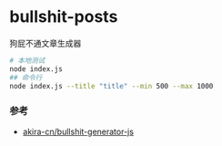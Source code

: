 # bullshit-posts

狗屁不通文章生成器

```bash
# 本地测试
node index.js
## 命令行
node index.js --title "title" --min 500 --max 1000 
```


### 参考
- [akira-cn/bullshit-generator-js](https://github.com/akira-cn/bullshit-generator-js)

